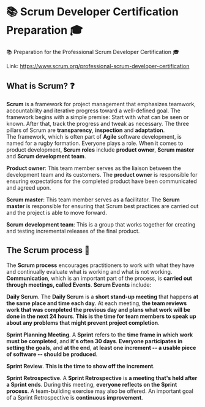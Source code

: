 # 📚 Scrum Developer Certification Preparation 🎓
📚 Preparation for the Professional Scrum Developer Certification 🎓

Link: https://www.scrum.org/professional-scrum-developer-certification

## What is Scrum? ❓

**Scrum** is a framework for project management that emphasizes teamwork, accountability and iterative progress toward a well-defined goal. The framework begins with a simple premise: Start with what can be seen or known. After that, track the progress and tweak as necessary. The three pillars of Scrum are **transparency**, **inspection** and **adaptation**.</br>
The framework, which is often part of **Agile** software development, is named for a rugby formation. Everyone plays a role. When it comes to product development, **Scrum roles** include **product owner**, **Scrum master** and **Scrum development team**.</br>

**Product owner**: This team member serves as the liaison between the development team and its customers. The **product owner** is responsible for ensuring expectations for the completed product have been communicated and agreed upon.</br>

**Scrum master**: This team member serves as a facilitator. The **Scrum master** is responsible for ensuring that Scrum best practices are carried out and the project is able to move forward.</br>

**Scrum development team**: This is a group that works together for creating and testing incremental releases of the final product.

## The Scrum process 📅

The **Scrum process** encourages practitioners to work with what they have and continually evaluate what is working and what is not working. **Communication**, which is an important part of the process, is **carried out through meetings, called Events**. **Scrum Events** include:

**Daily Scrum**. The **Daily Scrum** is a **short stand-up meeting** that happens **at the same place and time each day**. At each meeting, **the team reviews work that was completed the previous day and plans what work will be done in the next 24 hours**. **This is the time for team members to speak up about any problems that might prevent project completion**.

**Sprint Planning Meeting**. A **Sprint** refers to the **time frame in which work must be completed**, and **it's often 30 days**. **Everyone participates in setting the goals**, and **at the end**, **at least one increment -- a usable piece of software -- should be produced**.

**Sprint Review**. **This is the time to show off the increment**.

**Sprint Retrospective**. A **Sprint Retrospective** is **a meeting that's held after a Sprint ends**. During this meeting, **everyone reflects on the Sprint process**. A team-building exercise may also be offered. An important goal of a Sprint Retrospective is **continuous improvement**.
